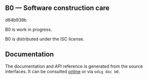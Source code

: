 B0 — Software construction care
-------------------------------------------------------------------------------
d84b938b

B0 is work in progress.

B0 is distributed under the ISC license.

## Documentation

The documentation and API reference is generated from the source
interfaces. It can be consulted [online][doc] or via `odig doc
b0`.

[doc]: http://erratique.ch/software/b0/doc
